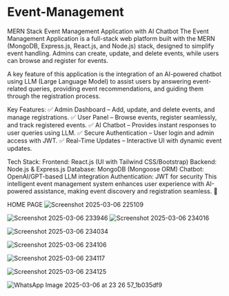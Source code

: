 # Event-Management
MERN Stack Event Management Application with AI Chatbot
The Event Management Application is a full-stack web platform built with the MERN (MongoDB, Express.js, React.js, and Node.js) stack, designed to simplify event handling. Admins can create, update, and delete events, while users can browse and register for events.

A key feature of this application is the integration of an AI-powered chatbot using LLM (Large Language Model) to assist users by answering event-related queries, providing event recommendations, and guiding them through the registration process.

Key Features:
✅ Admin Dashboard – Add, update, and delete events, and manage registrations.
✅ User Panel – Browse events, register seamlessly, and track registered events.
✅ AI Chatbot – Provides instant responses to user queries using LLM.
✅ Secure Authentication – User login and admin access with JWT.
✅ Real-Time Updates – Interactive UI with dynamic event updates.

Tech Stack:
Frontend: React.js (UI with Tailwind CSS/Bootstrap)
Backend: Node.js & Express.js
Database: MongoDB (Mongoose ORM)
Chatbot: OpenAI/GPT-based LLM integration
Authentication: JWT for security
This intelligent event management system enhances user experience with AI-powered assistance, making event discovery and registration seamless. 🚀





HOME PAGE
![Screenshot 2025-03-06 225109](https://github.com/user-attachments/assets/a1647d2a-126f-4e3a-ac65-849f83bfe35c)

![Screenshot 2025-03-06 233946](https://github.com/user-attachments/assets/21d00b43-1ef8-4363-917d-29e61509ad51)
![Screenshot 2025-03-06 234016](https://github.com/user-attachments/assets/8678e16c-6d03-43ca-bd3f-cadb88c33204)

![Screenshot 2025-03-06 234034](https://github.com/user-attachments/assets/aa8b1dba-3882-495e-87eb-7a5e1cd7de85)

![Screenshot 2025-03-06 234106](https://github.com/user-attachments/assets/80c93b22-a4b2-4682-b61c-467be10aef0b)

![Screenshot 2025-03-06 234117](https://github.com/user-attachments/assets/917c4e55-fdcd-43c9-aee2-8f9089062371)

![Screenshot 2025-03-06 234125](https://github.com/user-attachments/assets/2c6616a1-d647-406d-a097-fea9fad3e3d4)



![WhatsApp Image 2025-03-06 at 23 26 57_1b035df9](https://github.com/user-attachments/assets/7d7a4b69-75c9-40e9-ac6a-94e86e4ea807)











